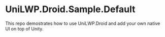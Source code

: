 # UniLWP.Droid.Sample.Default

This repo demostrates how to use UniLWP.Droid and add your own native UI on top of Unity.
